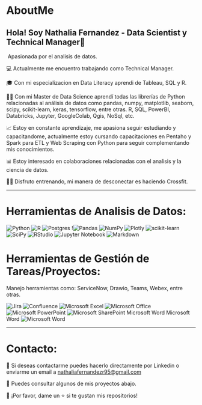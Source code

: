 # AboutMe

## Hola! Soy Nathalia Fernandez - Data Scientist y Technical Manager👋
⁣⁣
Apasionada por el analisis de datos.

💻 Actualmente me encuentro trabajando como Technical Manager.

🎓 Con mi especializacion en Data Literacy aprendi de Tableau, SQL y R. 

👨‍🎓 Con mi Master de Data Science aprendí todas las librerías de Python relacionadas al análisis de datos como pandas, numpy, matplotlib, seaborn, scipy, scikit-learn, keras, tensorflow, entre otras. R, SQL, PowerBI, Databricks, Jupyter, GoogleColab, Qgis, NoSql, etc.

📈 Estoy en constante aprendizaje, me apasiona seguir estudiando y capacitandome, actualmente estoy cursando capacitaciones en Pentaho y Spark para ETL y Web Scraping con Python para seguir complementando mis conocimientos.

📊 Estoy interesado en colaboraciones relacionadas con el analisis y la ciencia de datos.

🏋️‍♂️ Disfruto entrenando, mi manera de desconectar es haciendo Crossfit. 

----------------------------------------------------------------------------------------------------------------------------------------------------------------------
# Herramientas de Analisis de Datos:
![Python](https://img.shields.io/badge/python-3670A0?style=for-the-badge&logo=python&logoColor=ffdd54) ![R](https://img.shields.io/badge/r-%23276DC3.svg?style=for-the-badge&logo=r&logoColor=white) ![Postgres](https://img.shields.io/badge/postgres-%23316192.svg?style=for-the-badge&logo=postgresql&logoColor=white) !![Pandas](https://img.shields.io/badge/pandas-%23150458.svg?style=for-the-badge&logo=pandas&logoColor=white) ![NumPy](https://img.shields.io/badge/numpy-%23013243.svg?style=for-the-badge&logo=numpy&logoColor=white) ![Plotly](https://img.shields.io/badge/Plotly-%233F4F75.svg?style=for-the-badge&logo=plotly&logoColor=white) ![scikit-learn](https://img.shields.io/badge/scikit--learn-%23F7931E.svg?style=for-the-badge&logo=scikit-learn&logoColor=white) ![SciPy](https://img.shields.io/badge/SciPy-%230C55A5.svg?style=for-the-badge&logo=scipy&logoColor=%white)  ![RStudio](https://img.shields.io/badge/RStudio-4285F4?style=for-the-badge&logo=rstudio&logoColor=white) ![Jupyter Notebook](https://img.shields.io/badge/jupyter-%23FA0F00.svg?style=for-the-badge&logo=jupyter&logoColor=white) ![Markdown](https://img.shields.io/badge/markdown-%23000000.svg?style=for-the-badge&logo=markdown&logoColor=white) 

# Herramientas de Gestión de Tareas/Proyectos:
 Manejo herramientas como: ServiceNow,  Drawio, Teams, Webex, entre otras.   

![Jira](https://img.shields.io/badge/jira-%230A0FFF.svg?style=for-the-badge&logo=jira&logoColor=white) ![Confluence](https://img.shields.io/badge/confluence-%23172BF4.svg?style=for-the-badge&logo=confluence&logoColor=white) ![Microsoft Excel](https://img.shields.io/badge/Microsoft_Excel-217346?style=for-the-badge&logo=microsoft-excel&logoColor=white) ![Microsoft Office](https://img.shields.io/badge/Microsoft_Office-D83B01?style=for-the-badge&logo=microsoft-office&logoColor=white) ![Microsoft PowerPoint](https://img.shields.io/badge/Microsoft_PowerPoint-B7472A?style=for-the-badge&logo=microsoft-powerpoint&logoColor=white) 	![Microsoft SharePoint ](https://img.shields.io/badge/Microsoft_SharePoint-0078D4?style=for-the-badge&logo=microsoft-sharepoint&logoColor=white) Microsoft Word	Microsoft Word	![Microsoft Word](https://img.shields.io/badge/Microsoft_Word-2B579A?style=for-the-badge&logo=microsoft-word&logoColor=white)

----------------------------------------------------------------------------------------------------------------------------------------------------------------------
# Contacto:
📧 Si deseas contactarme puedes hacerlo directamente por Linkedin o enviarme un email a nathaliafernandezr95@gmail.com

🔎 Puedes consultar algunos de mis proyectos abajo.

👏 ¡Por favor, dame un ⭐️ si te gustan mis repositorios!


